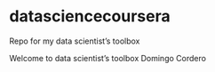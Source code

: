 datasciencecoursera
===================

Repo  for my  data scientist’s toolbox

Welcome to data scientist’s toolbox
Domingo Cordero 
